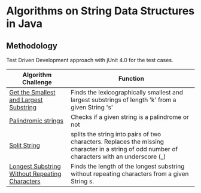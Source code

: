 # Algorithms on String Data Structures in Java

## Methodology
Test Driven Development approach with jUnit 4.0 for the test cases.

| Algorithm Challenge                                                                                                                                                                | Function                                                                                                                                      |
|------------------------------------------------------------------------------------------------------------------------------------------------------------------------------------|-----------------------------------------------------------------------------------------------------------------------------------------------|
| [Get the Smallest and Largest Substring](https://github.com/Austinuc/Algorithms-and-Data-Structures-in-Java/blob/main/src/main/java/StringManipulation/GetSmallestAndLargest.java) | Finds the lexicographically smallest and largest substrings of length 'k' from a given String 's'                                             |
| [Palindromic strings](https://github.com/Austinuc/Algorithms-and-Data-Structures-in-Java/blob/main/src/main/java/StringManipulation/PalindromicString.java)                        | Checks if a given string is a palindrome or not                                                                                               |
| [Split String](https://github.com/Austinuc/Algorithms-and-Data-Structures-in-Java/blob/main/src/main/java/StringManipulation/SplitStrings.java)                                    | splits the string into pairs of two characters. Replaces the missing character in a string of odd number of characters with an underscore (_) |
| [Longest Substring Without Repeating Characters]()                                                                                                                                 | Finds the length of the longest substring without repeating characters from a given String s.                                                 |